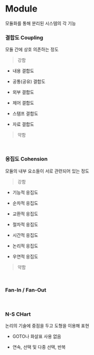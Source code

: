 # Module

모듈화를 통해 분리된 시스템의 각 기능

### 결합도 Coupling

모듈 간에 상호 의존하는 정도

> 강함

- 내용 결합도

- 공통(공유) 결합도

- 외부 결합도

- 제어 결합도

- 스탬프 결합도

- 자료 결합도

> 약함

<br/>

### 응집도 Cohension

모듈의 내부 요소들이 서로 관련되어 있는 정도

> 강함

- 기능적 응집도

- 순차적 응집도

- 교환적 응집도

- 절차적 응집도

- 시간적 응집도

- 논리적 응집도

- 우연적 응집도

> 약함

<br/>

### Fan-In / Fan-Out

<br/>

### N-S CHart

논리의 기술에 중점을 두고 도형을 이용해 표현

- GOTO나 화살표 사용 없음

- 연속, 선택 및 다중 선택, 반복
